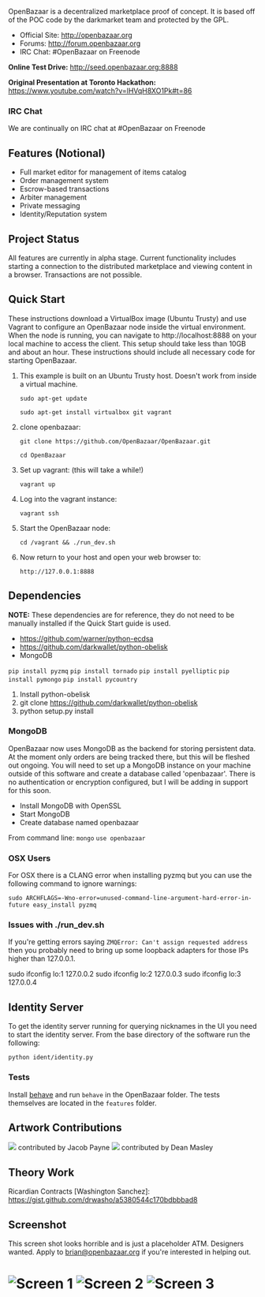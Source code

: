 OpenBazaar is a decentralized marketplace proof of concept. It is based off of the POC code by the darkmarket team and protected by the GPL.

* Official Site: http://openbazaar.org
* Forums: http://forum.openbazaar.org
* IRC Chat: #OpenBazaar on Freenode

<strong>Online Test Drive:</strong> http://seed.openbazaar.org:8888

<strong>Original Presentation at Toronto Hackathon:</strong> https://www.youtube.com/watch?v=lHVqH8XO1Pk#t=86

### IRC Chat
We are continually on IRC chat at #OpenBazaar on Freenode


## Features (Notional)
- Full market editor for management of items catalog
- Order management system
- Escrow-based transactions
- Arbiter management
- Private messaging
- Identity/Reputation system

## Project Status

All features are currently in alpha stage. Current functionality includes starting a connection to the distributed marketplace and viewing content in a browser. Transactions are not possible.

## Quick Start

These instructions download a VirtualBox image (Ubuntu Trusty) and use Vagrant to configure an OpenBazaar node inside the virtual environment. When the node is running, you can navigate to http://localhost:8888 on your local machine to access the client. This setup should take less than 10GB and about an hour. These instructions should include all necessary code for starting OpenBazaar.

1. This example is built on an Ubuntu Trusty host. Doesn't work from inside a virtual machine.

    `sudo apt-get update`

    `sudo apt-get install virtualbox git vagrant`

2. clone openbazaar:

    `git clone https://github.com/OpenBazaar/OpenBazaar.git`

    `cd OpenBazaar`

3. Set up vagrant: (this will take a while!)

    `vagrant up`

4. Log into the vagrant instance:

    `vagrant ssh`

5. Start the OpenBazaar node:

    `cd /vagrant && ./run_dev.sh`

6. Now return to your host and open your web browser to:

    `http://127.0.0.1:8888`


## Dependencies

**NOTE:** These dependencies are for reference, they do not need to be manually installed if the Quick Start guide is used.

- https://github.com/warner/python-ecdsa
- https://github.com/darkwallet/python-obelisk
- MongoDB

`pip install pyzmq`
`pip install tornado`
`pip install pyelliptic`
`pip install pymongo`
`pip install pycountry`

1. Install python-obelisk
2. git clone https://github.com/darkwallet/python-obelisk
3. python setup.py install


### MongoDB

OpenBazaar now uses MongoDB as the backend for storing persistent data. At the moment only orders are being tracked there, but this will be fleshed out ongoing. You will need to set up a MongoDB instance on your machine outside of this software and create a database called 'openbazaar'. There is no authentication or encryption configured, but I will be adding in support for this soon.

- Install MongoDB with OpenSSL
- Start MongoDB
- Create database named openbazaar

From command line:
`mongo`
`use openbazaar`


### OSX Users

For OSX there is a CLANG error when installing pyzmq but you can use the following command to ignore warnings:

`sudo ARCHFLAGS=-Wno-error=unused-command-line-argument-hard-error-in-future easy_install pyzmq`

### Issues with ./run_dev.sh
If you're getting errors saying `ZMQError: Can't assign requested address` then you probably need to bring up some loopback adapters for those
IPs higher than 127.0.0.1.

sudo ifconfig lo:1 127.0.0.2
sudo ifconfig lo:2 127.0.0.3
sudo ifconfig lo:3 127.0.0.4

## Identity Server

To get the identity server running for querying nicknames in the UI you need to start the identity server. From the base directory of the software run the following:

`python ident/identity.py`

### Tests
Install [behave](https://github.com/behave/behave) and run `behave` in the OpenBazaar folder. The tests themselves are located in the `features` folder.


## Artwork Contributions

![](https://github.com/OpenBazaar/OpenBazaar/blob/gh-pages/img/logo_alt1-b-h.png?raw=true)
contributed by Jacob Payne
![](http://i.imgur.com/WwPUXGS.png)
contributed by Dean Masley

## Theory Work

Ricardian Contracts [Washington Sanchez]: https://gist.github.com/drwasho/a5380544c170bdbbbad8

## Screenshot

This screen shot looks horrible and is just a placeholder ATM. Designers wanted. Apply to brian@openbazaar.org if you're interested in helping out.

![Screen 1](http://i.imgur.com/qwByrqk.png)
![Screen 2](http://i.imgur.com/v3gRVgi.png)
![Screen 3](http://i.imgur.com/65eSjjz.png)
=======
